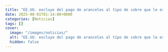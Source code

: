 ```yaml
---
title: "EE.UU. excluye del pago de aranceles al tipo de cobre que le exporta Chile y queda pendiente negociación por el resto de envíos"
date: 2025-08-01T01:14:08+0000
categories: [Noticias]
tags: []
cover:
  image: "/images/noticias/"
  alt: "EE.UU. excluye del pago de aranceles al tipo de cobre que le exporta Chile y queda pendiente negociación por el resto de envíos"
  hidden: false
---
```




